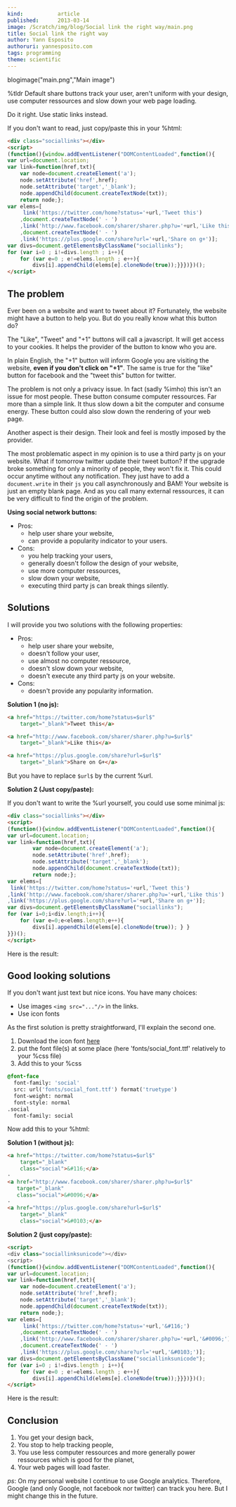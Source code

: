 ```yaml
---
kind:           article
published:      2013-03-14
image: /Scratch/img/blog/Social link the right way/main.png
title: Social link the right way
author: Yann Esposito
authoruri: yannesposito.com
tags: programming
theme: scientific
---
```

blogimage("main.png","Main image")

<div class="intro">

%tldr
Default share buttons track your user,
aren't uniform with your design,
use computer ressources
and slow down your web page loading.

Do it right.
Use static links instead.


If you don't want to read, just copy/paste this in your %html:

``` html
<div class="sociallinks"></div>
<script>
(function(){window.addEventListener("DOMContentLoaded",function(){
var url=document.location;
var link=function(href,txt){
    var node=document.createElement('a');
    node.setAttribute('href',href);
    node.setAttribute('target','_blank');
    node.appendChild(document.createTextNode(txt));
    return node;};
var elems=[
     link('https://twitter.com/home?status='+url,'Tweet this')
    ,document.createTextNode(' - ')
    ,link('http://www.facebook.com/sharer/sharer.php?u='+url,'Like this')
    ,document.createTextNode(' - ')
    ,link('https://plus.google.com/share?url='+url,'Share on g+')];
var divs=document.getElementsByClassName("sociallinks");
for (var i=0 ; i!=divs.length ; i++){
    for (var e=0 ; e!=elems.length ; e++){
        divs[i].appendChild(elems[e].cloneNode(true));}}})})();
</script>
```

</div>

## The problem

Ever been on a website and want to tweet about it?
Fortunately, the website might have a button to help you.
But do you really know what this button do?

The "Like", "Tweet" and "+1" buttons will call a javascript.
It will get access to your cookies.
It helps the provider of the button to know who you are.

In plain English, the "+1" button will inform Google
you are visiting the website, **even if you don't click on "+1"**.
The same is true for the "like" button for facebook and the "tweet this" button for twitter.

The problem is not only a privacy issue.
In fact (sadly %imho) this isn't an issue for most people.
These button consume computer ressources.
Far more than a simple link.
It thus slow down a bit the computer and consume energy.
These button could also slow down the rendering of your web page.

Another aspect is their design.
Their look and feel is mostly imposed by the provider.

The most problematic aspect in my opinion is to use a third party js on your website.
What if tomorrow twitter update their tweet button?
If the upgrade broke something for only a minority of people, they won't fix it.
This could occur anytime without any notification.
They just have to add a `document.write` in their `js` you call asynchronously and BAM!
Your website is just an empty blank page.
And as you call many external ressources, it can be very difficult to find the origin of the problem.

**Using social network buttons:**

- Pros:
    - help user share your website,
    - can provide a popularity indicator to your users.
- Cons:
    - you help tracking your users,
    - generally doesn't follow the design of your website,
    - use more computer ressources,
    - slow down your website,
    - executing third party js can break things silently.

## Solutions

I will provide you two solutions with the following properties:

- Pros:
    - help user share your website,
    - doesn't follow your user,
    - use almost no computer ressource,
    - doesn't slow down your website,
    - doesn't execute any third party js on your website.
- Cons:
    - doesn't provide any popularity information.

**Solution 1 (no js):**

``` html
<a href="https://twitter.com/home?status=$url$"
    target="_blank">Tweet this</a>

<a href="http://www.facebook.com/sharer/sharer.php?u=$url$"
    target="_blank">Like this</a>

<a href="https://plus.google.com/share?url=$url$"
    target="_blank">Share on G+</a>
```
But you have to replace `$url$` by the current %url.

**Solution 2 (Just copy/paste):**

If you don't want to write the %url yourself, you could use some minimal js:

``` html
<div class="sociallinks"></div>
<script>
(function(){window.addEventListener("DOMContentLoaded",function(){
var url=document.location;
var link=function(href,txt){
        var node=document.createElement('a');
        node.setAttribute('href',href);
        node.setAttribute('target','_blank');
        node.appendChild(document.createTextNode(txt));
        return node;};
var elems=[
 link('https://twitter.com/home?status='+url,'Tweet this')
,link('http://www.facebook.com/sharer/sharer.php?u='+url,'Like this')
,link('https://plus.google.com/share?url='+url,'Share on g+')];
var divs=document.getElementsByClassName("sociallinks");
for (var i=0;i<div.length;i++){
    for (var e=0;e<elems.length;e++){
        divs[i].appendChild(elems[e].cloneNode(true)); } }
}})();
</script>
```

Here is the result:

<div style="text-align:center" class="nostar">

<div class="sociallinks"></div>
<script>
(function(){window.addEventListener("DOMContentLoaded",function(){
var url=document.location;
var link=function(href,txt){
    var node=document.createElement('a');
    node.setAttribute('href',href);
    node.setAttribute('target','_blank');
    node.appendChild(document.createTextNode(txt));
    return node;};
var elems=[
     link('https://twitter.com/home?status='+url,'Tweet this')
    ,document.createTextNode(' - ')
    ,link('http://www.facebook.com/sharer/sharer.php?u='+url,'Like this')
    ,document.createTextNode(' - ')
    ,link('https://plus.google.com/share?url='+url,'Share on g+')];
var divs=document.getElementsByClassName("sociallinks");
for (var i=0 ; i!=divs.length ; i++){
    for (var e=0 ; e!=elems.length ; e++){
        divs[i].appendChild(elems[e].cloneNode(true));}}})})();
</script>

</div>

## Good looking solutions

If you don't want just text but nice icons.
You have many choices:

- Use images `<img src="..."/>` in the links.
- Use icon fonts

As the first solution is pretty straightforward, I'll explain the second one.

1. Download the icon font [here](http://blog.martianwabbit.com/post/4344642365.html)
2. put the font file(s) at some place (here 'fonts/social_font.ttf' relatively to your %css file)
3. Add this to your %css

``` css
@font-face
  font-family: 'social'
  src: url('fonts/social_font.ttf') format('truetype')
  font-weight: normal
  font-style: normal
.social
  font-family: social
```

Now add this to your %html:

**Solution 1 (without js):**

``` html
<a href="https://twitter.com/home?status=$url$"
    target="_blank"
    class="social">&#116;</a>
·
<a href="http://www.facebook.com/sharer/sharer.php?u=$url$"
   target="_blank"
   class="social">&#0096;</a>
·
<a href="https://plus.google.com/share?url=$url$"
    target="_blank"
    class="social">&#0103;</a>
```

**Solution 2 (just copy/paste):**

``` html
<script>
<div class="sociallinksunicode"></div>
<script>
(function(){window.addEventListener("DOMContentLoaded",function(){
var url=document.location;
var link=function(href,txt){
    var node=document.createElement('a');
    node.setAttribute('href',href);
    node.setAttribute('target','_blank');
    node.appendChild(document.createTextNode(txt));
    return node;};
var elems=[
     link('https://twitter.com/home?status='+url,'&#116;')
    ,document.createTextNode(' - ')
    ,link('http://www.facebook.com/sharer/sharer.php?u='+url,'&#0096;')
    ,document.createTextNode(' - ')
    ,link('https://plus.google.com/share?url='+url,'&#0103;')];
var divs=document.getElementsByClassName("sociallinksunicode");
for (var i=0 ; i!=divs.length ; i++){
    for (var e=0 ; e!=elems.length ; e++){
        divs[i].appendChild(elems[e].cloneNode(true));}}})})();
</script>
```

Here is the result:

<div style="font-size: 2em; text-align: center;" class="nostar">
<script>
(function(){
    if (document.readyState === 'loading') {
var url=document.location;
document.write(
    '<a href="https://twitter.com/home?status='+url+'"'
        + ' target="_blank"'
        + ' class="social">&#116;<'+'/a>'
    + ' · '
    + '<' + 'a href="http://www.facebook.com/sharer/sharer.php?u='+url+'"'
       + ' target="_blank"'
       + ' class="social">&#0096;<'+'/a>'
    + ' · '
    + '<a href="https://plus.google.com/share?url='+url+'"'
        + ' target="_blank"'
        + ' class="social">&#0103;<'+'/a>');
}
})();
</script>
</div>

## Conclusion

1. You get your design back,
2. You stop to help tracking people,
3. You use less computer ressources and more generally power ressources which is good for the planet,
4. Your web pages will load faster.

_ps_: On my personal website I continue to use Google analytics.
Therefore, Google (and only Google, not facebook nor twitter) can track you here.
But I might change this in the future.

